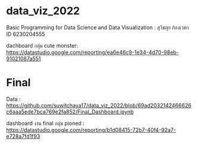 # data_viz_2022
Basic Programming for Data Science and Data Visualization : สุวิชญา ก้องเวหา ID 6230204555

dachboard กลุ่ม cute monster: https://datastudio.google.com/reporting/ea6e46c9-1e34-4d70-98eb-91021087a551

# Final

Data : https://github.com/suwitchaya17/data_viz_2022/blob/69ad2032142466626c6aaa5ede7bca769e2fa852/Final_Dashboard.ipynb

dashboard งาน final กลุ่ม pioned : https://datastudio.google.com/reporting/b1d08415-72b7-40f4-92a7-e728a7fd1f93

